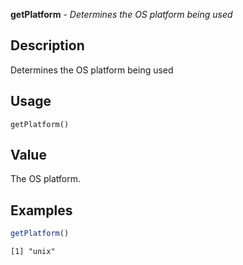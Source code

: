 





**getPlatform** - *Determines the OS platform being used*

Description
--------------------

Determines the OS platform being used


Usage
--------------------
```
getPlatform()
```


Value
-------------------

The OS platform.



Examples
-------------------

```R
getPlatform()
```


```
[1] "unix"

```





